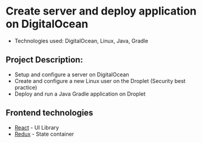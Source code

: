 # Create server and deploy application on DigitalOcean

- Technologies used: DigitalOcean, Linux, Java, Gradle

## Project Description:

- Setup and configure a server on DigitalOcean
- Create and configure a new Linux user on the Droplet (Security best practice)
- Deploy and run a Java Gradle application on Droplet

## Frontend technologies

- [React](https://facebook.github.io/react/) - UI Library
- [Redux](http://redux.js.org/) - State container


